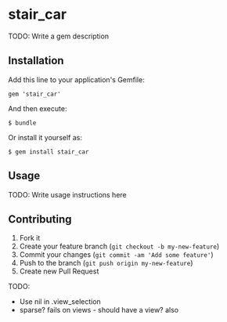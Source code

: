 # stair_car

TODO: Write a gem description

## Installation

Add this line to your application's Gemfile:

    gem 'stair_car'

And then execute:

    $ bundle

Or install it yourself as:

    $ gem install stair_car

## Usage

TODO: Write usage instructions here

## Contributing

1. Fork it
2. Create your feature branch (`git checkout -b my-new-feature`)
3. Commit your changes (`git commit -am 'Add some feature'`)
4. Push to the branch (`git push origin my-new-feature`)
5. Create new Pull Request



TODO:
- Use nil in .view_selection
- sparse? fails on views - should have a view? also